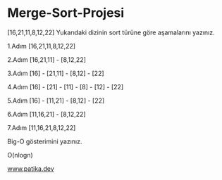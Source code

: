 # Merge-Sort-Projesi

[16,21,11,8,12,22] Yukarıdaki dizinin sort türüne göre aşamalarını yazınız.

1.Adım [16,21,11,8,12,22]

2.Adım [16,21,11] - [8,12,22]

3.Adım [16] - [21,11] - [8,12] - [22]

4.Adım [16] - [21] - [11] - [8] - [12] - [22]

5.Adım [16] - [11,21] - [8,12] - [22]

6.Adım [11,16,21] - [8,12,22]

7.Adım [11,16,21,8,12,22]

Big-O gösterimini yazınız.

O(nlogn)

www.patika.dev
